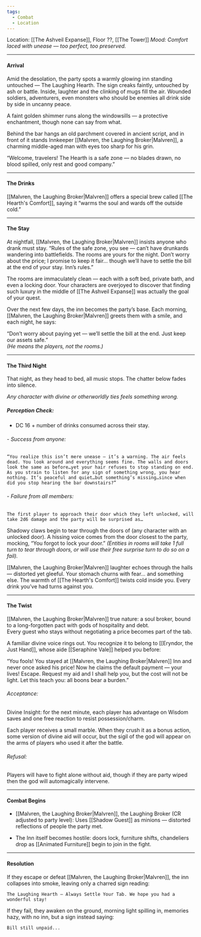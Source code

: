 ```yaml
---
tags:
  - Combat
  - Location
---
```

Location: [[The Ashveil Expanse]], Floor ??, [[The Tower]]
*Mood: Comfort laced with unease — too perfect, too preserved.*

---
#### Arrival

Amid the desolation, the party spots a warmly glowing inn standing untouched — The Laughing Hearth. The sign creaks faintly, untouched by ash or battle. Inside, laughter and the clinking of mugs fill the air. Wounded soldiers, adventurers, even monsters who should be enemies all drink side by side in uncanny peace.

A faint golden shimmer runs along the windowsills — a protective enchantment, though none can say from what.

Behind the bar hangs an old parchment covered in ancient script, and in front of it stands Innkeeper [[Malvren, the Laughing Broker|Malvren]], a charming middle-aged man with eyes too sharp for his grin.

“Welcome, travelers! The Hearth is a safe zone — no blades drawn, no blood spilled, only rest and good company.”

---
#### The Drinks

[[Malvren, the Laughing Broker|Malvren]] offers a special brew called [[The Hearth's Comfort]], saying it “warms the soul and wards off the outside cold.”

---
#### The Stay

At nightfall, [[Malvren, the Laughing Broker|Malvren]] insists anyone who drank must stay.
“Rules of the safe zone, you see — can’t have drunkards wandering into battlefields. The rooms are yours for the night. Don’t worry about the price; I promise to keep it fair… though we’ll have to settle the bill at the end of your stay. Inn’s rules.”

The rooms are immaculately clean — each with a soft bed, private bath, and even a locking door. Your characters are overjoyed to discover that finding such luxury in the middle of [[The Ashveil Expanse]] was actually the goal of your quest.

Over the next few days, the inn becomes the party’s base. Each morning, [[Malvren, the Laughing Broker|Malvren]] greets them with a smile, and each night, he says:

“Don’t worry about paying yet — we’ll settle the bill at the end. Just keep our assets safe.”  
	*(He means the players, not the rooms.)*

---
#### The Third Night

That night, as they head to bed, all music stops. The chatter below fades into silence.

*Any character with divine or otherworldly ties feels something wrong.*
##### Perception Check:

- DC 16 + number of drinks consumed across their stay.    
    
###### - Success from anyone:  
      
	“You realize this isn’t mere unease — it’s a warning. The air feels dead. You look around and everything seems fine. The walls and doors look the same as before…yet your hair refuses to stop standing on end. As you strain to listen for any sign of something wrong, you hear nothing. It’s peaceful and quiet…but something’s missing…since when did you stop hearing the bar downstairs?”  
      
###### - Failure from all members:
    
	The first player to approach their door which they left unlocked, will take 2d6 damage and the party will be surprised as…  
  
Shadowy claws begin to tear through the doors of (any character with an unlocked door). A hissing voice comes from the door closest to the party, mocking, “You forgot to lock your door.” 
	*(Entities in rooms will take 1 full turn to tear through doors, or will use their free surprise turn to do so on a fail).*

[[Malvren, the Laughing Broker|Malvren]] laughter echoes through the halls — distorted yet gleeful. Your stomach churns with fear… and something else. The warmth of [[The Hearth's Comfort]] twists cold inside you. Every drink you’ve had turns against you.

---
#### The Twist

[[Malvren, the Laughing Broker|Malvren]] true nature: a soul broker, bound to a long-forgotten pact with gods of hospitality and debt.  
Every guest who stays without negotiating a price becomes part of the tab.

A familiar divine voice rings out. You recognize it to belong to [[Eryndor, the Just Hand]], whose aide [[Seraphine Vale]] helped you before:

“You fools! You stayed at [[Malvren, the Laughing Broker|Malvren]] Inn and never once asked his price! Now he claims the default payment — your lives! Escape. Request my aid and I shall help you, but the cost will not be light. Let this teach you: all boons bear a burden.”

###### Acceptance:

Divine Insight: for the next minute, each player has advantage on Wisdom saves and one free reaction to resist possession/charm.

Each player receives a small marble. When they crush it as a bonus action, some version of divine aid will occur, but the sigil of the god will appear on the arms of players who used it after the battle.

###### Refusal:

Players will have to fight alone without aid, though if they are party wiped then the god will automagically intervene.

---
#### Combat Begins

- [[Malvren, the Laughing Broker|Malvren]], the Laughing Broker (CR adjusted to party level): Uses [[Shadow Guest]] as minions — distorted reflections of people the party met. 
    
- The Inn itself becomes hostile: doors lock, furniture shifts, chandeliers drop as [[Animated Furniture]] begin to join in the fight.  
---
#### Resolution

If they escape or defeat [[Malvren, the Laughing Broker|Malvren]], the inn collapses into smoke, leaving only a charred sign reading:

`The Laughing Hearth — Always Settle Your Tab. We hope you had a wonderful stay!`

If they fail, they awaken on the ground, morning light spilling in, memories hazy, with no inn, but a sign instead saying:

`Bill still unpaid...`